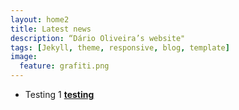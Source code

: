 ```yaml
---
layout: home2
title: Latest news
description: “Dário Oliveira’s website"
tags: [Jekyll, theme, responsive, blog, template]
image:
  feature: grafiti.png
---
```


<section>

<ul>

<li>Testing 1 <a href="http://testing.com”><strong>testing</strong></a></li>

<br>

<li>Testing 2 <a href="http://testing.com”><strong>testing</strong></a></li>

</ul>

</section>




